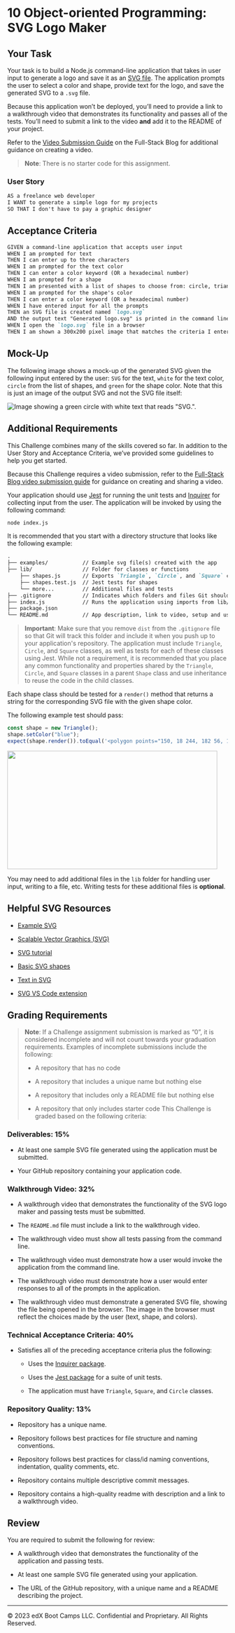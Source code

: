 # 10 Object-oriented Programming: SVG Logo Maker

## Your Task

Your task is to build a Node.js command-line application that takes in user input to generate a logo and save it as an [SVG file](https://en.wikipedia.org/wiki/Scalable_Vector_Graphics). The application prompts the user to select a color and shape, provide text for the logo, and save the generated SVG to a `.svg` file.

Because this application won’t be deployed, you’ll need to provide a link to a walkthrough video that demonstrates its functionality and passes all of the tests. You’ll need to submit a link to the video **and** add it to the README of your project.

Refer to the [Video Submission Guide](https://coding-boot-camp.github.io/full-stack/computer-literacy/video-submission-guide) on the Full-Stack Blog for additional guidance on creating a video.

> **Note**: There is no starter code for this assignment.
### User Story

```md
AS a freelance web developer
I WANT to generate a simple logo for my projects
SO THAT I don't have to pay a graphic designer
```

## Acceptance Criteria

```md
GIVEN a command-line application that accepts user input
WHEN I am prompted for text
THEN I can enter up to three characters
WHEN I am prompted for the text color
THEN I can enter a color keyword (OR a hexadecimal number)
WHEN I am prompted for a shape
THEN I am presented with a list of shapes to choose from: circle, triangle, and square
WHEN I am prompted for the shape's color
THEN I can enter a color keyword (OR a hexadecimal number)
WHEN I have entered input for all the prompts
THEN an SVG file is created named `logo.svg`
AND the output text "Generated logo.svg" is printed in the command line
WHEN I open the `logo.svg` file in a browser
THEN I am shown a 300x200 pixel image that matches the criteria I entered
```

## Mock-Up

The following image shows a mock-up of the generated SVG given the following input entered by the user: `SVG` for the text, `white` for the text color, `circle` from the list of shapes, and `green` for the shape color. Note that this is just an image of the output SVG and not the SVG file itself:

![Image showing a green circle with white text that reads "SVG.".](./Images/10-oop-homework-demo.png)

## Additional Requirements

This Challenge combines many of the skills covered so far. In addition to the User Story and Acceptance Criteria, we’ve provided some guidelines to help you get started.

Because this Challenge requires a video submission, refer to the [Full-Stack Blog video submission guide](https://coding-boot-camp.github.io/full-stack/computer-literacy/video-submission-guide) for guidance on creating and sharing a video.

Your application should use [Jest](https://www.npmjs.com/package/jest) for running the unit tests and [Inquirer](https://www.npmjs.com/package/inquirer/v/8.2.4) for collecting input from the user. The application will be invoked by using the following command:

```bash
node index.js
```

It is recommended that you start with a directory structure that looks like the following example:

```md
.  
├── examples/           // Example svg file(s) created with the app
├── lib/                // Folder for classes or functions
    ├── shapes.js       // Exports `Triangle`, `Circle`, and `Square` classes
    ├── shapes.test.js  // Jest tests for shapes
    └── more...         // Additional files and tests
├── .gitignore          // Indicates which folders and files Git should ignore
├── index.js            // Runs the application using imports from lib/
├── package.json
└── README.md           // App description, link to video, setup and usage instructions           
```

> **Important**: Make sure that you remove `dist` from the `.gitignore` file so that Git will track this folder and include it when you push up to your application's repository.
The application must include `Triangle`, `Circle`, and `Square` classes, as well as tests for each of these classes using Jest. While not a requirement, it is recommended that you place any common functionality and properties shared by the `Triangle`, `Circle`, and `Square` classes in a parent `Shape` class and use inheritance to reuse the code in the child classes.

Each shape class should be tested for a `render()` method that returns a string for the corresponding SVG file with the given shape color.

The following example test should pass:

```js
const shape = new Triangle();
shape.setColor("blue");
expect(shape.render()).toEqual('<polygon points="150, 18 244, 182 56, 182" fill="blue" />');
```
<img src="path/to/your/gif.gif" width="480" height="270" />



You may need to add additional files in the `lib` folder for handling user input, writing to a file, etc. Writing tests for these additional files is **optional**.

## Helpful SVG Resources

* [Example SVG](https://static.fullstack-bootcamp.com/fullstack-ground/module-10/circle.svg)

* [Scalable Vector Graphics (SVG)](https://en.wikipedia.org/wiki/Scalable_Vector_Graphics)

* [SVG tutorial](https://developer.mozilla.org/en-US/docs/Web/SVG/Tutorial)

* [Basic SVG shapes](https://developer.mozilla.org/en-US/docs/Web/SVG/Tutorial/Basic_Shapes)

* [Text in SVG](https://developer.mozilla.org/en-US/docs/Web/SVG/Tutorial/Texts)

* [SVG VS Code extension](https://marketplace.visualstudio.com/items?itemName=jock.svg)

## Grading Requirements

> **Note**: If a Challenge assignment submission is marked as “0”, it is considered incomplete and will not count towards your graduation requirements. Examples of incomplete submissions include the following:
>
> * A repository that has no code
>
> * A repository that includes a unique name but nothing else
>
> * A repository that includes only a README file but nothing else
>
> * A repository that only includes starter code
This Challenge is graded based on the following criteria:

### Deliverables: 15%

* At least one sample SVG file generated using the application must be submitted.

* Your GitHub repository containing your application code.

### Walkthrough Video: 32%

* A walkthrough video that demonstrates the functionality of the SVG logo maker and passing tests must be submitted.

* The `README.md` file must include a link to the walkthrough video.

* The walkthrough video must show all tests passing from the command line.

* The walkthrough video must demonstrate how a user would invoke the application from the command line.

* The walkthrough video must demonstrate how a user would enter responses to all of the prompts in the application.

* The walkthrough video must demonstrate a generated SVG file, showing the file being opened in the browser. The image in the browser must reflect the choices made by the user (text, shape, and colors).

### Technical Acceptance Criteria: 40%

* Satisfies all of the preceding acceptance criteria plus the following:

  * Uses the [Inquirer package](https://www.npmjs.com/package/inquirer/v/8.2.4).

  * Uses the [Jest package](https://www.npmjs.com/package/jest) for a suite of unit tests.

  * The application must have `Triangle`, `Square`, and `Circle` classes.

### Repository Quality: 13%

* Repository has a unique name.

* Repository follows best practices for file structure and naming conventions.

* Repository follows best practices for class/id naming conventions, indentation, quality comments, etc.

* Repository contains multiple descriptive commit messages.

* Repository contains a high-quality readme with description and a link to a walkthrough video.

## Review

You are required to submit the following for review:

* A walkthrough video that demonstrates the functionality of the application and passing tests.

* At least one sample SVG file generated using your application.

* The URL of the GitHub repository, with a unique name and a README describing the project.

---
© 2023 edX Boot Camps LLC. Confidential and Proprietary. All Rights Reserved.
